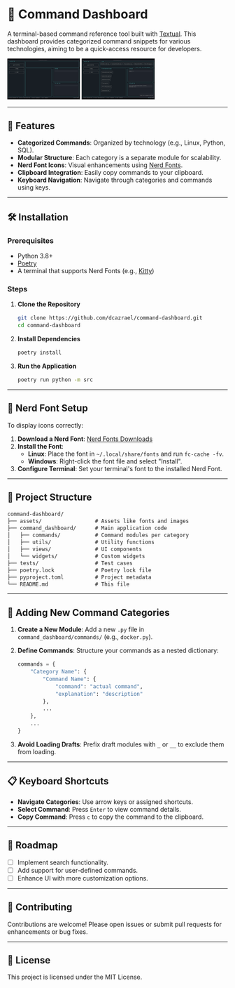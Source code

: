 # 🧠 Command Dashboard

A terminal-based command reference tool built with [Textual](https://textual.textualize.io/). 
This dashboard provides categorized command snippets for various technologies, aiming to be a quick-access 
resource for developers.

<img src="assets/screenshots/screenshot_1.png" width="33%"></img> <img src="assets/screenshots/screenshot_2.png" width="33%"></img> 

---

## 🚀 Features

- **Categorized Commands**: Organized by technology (e.g., Linux, Python, SQL).
- **Modular Structure**: Each category is a separate module for scalability.
- **Nerd Font Icons**: Visual enhancements using [Nerd Fonts](https://www.nerdfonts.com/).
- **Clipboard Integration**: Easily copy commands to your clipboard.
- **Keyboard Navigation**: Navigate through categories and commands using keys.

---

## 🛠 Installation

### Prerequisites

- Python 3.8+
- [Poetry](https://python-poetry.org/)
- A terminal that supports Nerd Fonts (e.g., [Kitty](https://sw.kovidgoyal.net/kitty/))

### Steps

1. **Clone the Repository**

   ```bash
   git clone https://github.com/dcazrael/command-dashboard.git
   cd command-dashboard
   ```

2. **Install Dependencies**

   ```bash
   poetry install
   ```

3. **Run the Application**

   ```bash
   poetry run python -m src
   ```

---

## 🎨 Nerd Font Setup

To display icons correctly:

1. **Download a Nerd Font**: [Nerd Fonts Downloads](https://www.nerdfonts.com/font-downloads)
2. **Install the Font**:
   - **Linux**: Place the font in `~/.local/share/fonts` and run `fc-cache -fv`.
   - **Windows**: Right-click the font file and select "Install".
3. **Configure Terminal**: Set your terminal's font to the installed Nerd Font.

---

## 📁 Project Structure

```plaintext
command-dashboard/
├── assets/                 # Assets like fonts and images
├── command_dashboard/      # Main application code
│   ├── commands/           # Command modules per category
│   ├── utils/              # Utility functions
│   ├── views/              # UI components
│   └── widgets/            # Custom widgets
├── tests/                  # Test cases
├── poetry.lock             # Poetry lock file
├── pyproject.toml          # Project metadata
└── README.md               # This file
```

---

## 🧩 Adding New Command Categories

1. **Create a New Module**: Add a new `.py` file in `command_dashboard/commands/` (e.g., `docker.py`).
2. **Define Commands**: Structure your commands as a nested dictionary:

   ```python
   commands = {
       "Category Name": {
           "Command Name": {
               "command": "actual command",
               "explanation": "description"
           },
           ...
       },
       ...
   }
   ```

3. **Avoid Loading Drafts**: Prefix draft modules with `_` or `__` to exclude them from loading.

---

## 📋 Keyboard Shortcuts

- **Navigate Categories**: Use arrow keys or assigned shortcuts.
- **Select Command**: Press `Enter` to view command details.
- **Copy Command**: Press `c` to copy the command to the clipboard.

---

## 📌 Roadmap

- [ ] Implement search functionality.
- [ ] Add support for user-defined commands.
- [ ] Enhance UI with more customization options.

---

## 🤝 Contributing

Contributions are welcome! Please open issues or submit pull requests for enhancements or bug fixes.

---

## 📄 License

This project is licensed under the MIT License.
